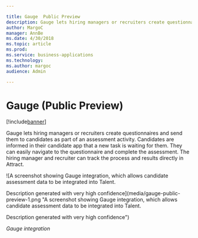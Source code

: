 ```yaml
---

title: Gauge  Public Preview 
description: Gauge lets hiring managers or recruiters create questionnaires and send them to candidates as part of an assessment activity.
author: MargoC
manager: AnnBe
ms.date: 4/30/2018
ms.topic: article
ms.prod: 
ms.service: business-applications
ms.technology: 
ms.author: margoc
audience: Admin

---
```

#  Gauge (Public Preview)


[!include[banner](../../../../includes/banner.md)]

Gauge lets hiring managers or recruiters create questionnaires and send them to
candidates as part of an assessment activity. Candidates are informed in their
candidate app that a new task is waiting for them. They can easily navigate to
the questionnaire and complete the assessment. The hiring manager and recruiter
can track the process and results directly in Attract.

![A screenshot showing Gauge integration, which allows candidate assessment data to be integrated into Talent.



Description generated with very high confidence](media/gauge-public-preview-1.png "A screenshot showing Gauge integration, which allows candidate assessment data to be integrated into Talent.



Description generated with very high confidence")
<!-- Talent_Assessment activities_A.png -->


*Gauge integration*

